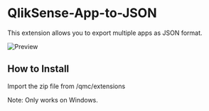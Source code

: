# QlikSense-App-to-JSON
This extension allows you to export multiple apps as JSON format.

![Preview](https://github.com/kekikcilerakin/QlikSense-App-to-JSON/assets/12860030/e1840ea4-2c69-4bd0-98e6-b6ad13c3bbc6)

## How to Install
Import the zip file from /qmc/extensions

Note: Only works on Windows.
